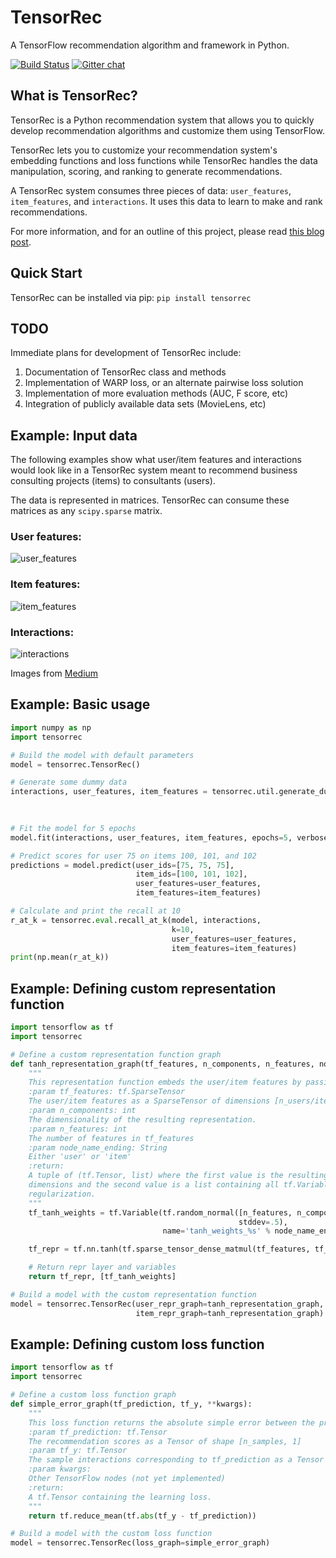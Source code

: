 # TensorRec
A TensorFlow recommendation algorithm and framework in Python.

[![Build Status](https://travis-ci.org/jfkirk/tensorrec.svg?branch=master)](https://travis-ci.org/jfkirk/tensorrec) [![Gitter chat](https://badges.gitter.im/tensorrec/gitter.png)](https://gitter.im/tensorrec)

## What is TensorRec?
TensorRec is a Python recommendation system that allows you to quickly develop recommendation algorithms and customize them using TensorFlow.

TensorRec lets you to customize your recommendation system's embedding functions and loss functions while TensorRec handles the data manipulation, scoring, and ranking to generate recommendations.

A TensorRec system consumes three pieces of data: `user_features`, `item_features`, and `interactions`. It uses this data to learn to make and rank recommendations.

For more information, and for an outline of this project, please read [this blog post](https://medium.com/@jameskirk1/tensorrec-a-recommendation-engine-framework-in-tensorflow-d85e4f0874e8).

## Quick Start
TensorRec can be installed via pip:
```pip install tensorrec```

## TODO
Immediate plans for development of TensorRec include:
1. Documentation of TensorRec class and methods
2. Implementation of WARP loss, or an alternate pairwise loss solution
3. Implementation of more evaluation methods (AUC, F score, etc)
4. Integration of publicly available data sets (MovieLens, etc)

## Example: Input data

The following examples show what user/item features and interactions would look like in a TensorRec system meant to recommend business consulting projects (items) to consultants (users).

The data is represented in matrices. TensorRec can consume these matrices as any `scipy.sparse` matrix.

### User features:

![user_features](https://cdn-images-1.medium.com/max/1600/1*43Be-sAmktN9HYvseA3mng.png)

### Item features:

![item_features](https://cdn-images-1.medium.com/max/1600/1*56TwD4Sh5A2SEGvl1S_82g.png)

### Interactions:

![interactions](https://cdn-images-1.medium.com/max/1600/1*tfnTAxGB-SSY8tV_Mrw2CQ.png)

Images from [Medium](https://medium.com/product-at-catalant-technologies/using-lightfm-to-recommend-projects-to-consultants-44084df7321c)

## Example: Basic usage
```python
import numpy as np
import tensorrec

# Build the model with default parameters
model = tensorrec.TensorRec()

# Generate some dummy data
interactions, user_features, item_features = tensorrec.util.generate_dummy_data(num_users=100,
                                                                                num_items=150,
                                                                                interaction_density=.05)

# Fit the model for 5 epochs
model.fit(interactions, user_features, item_features, epochs=5, verbose=True)

# Predict scores for user 75 on items 100, 101, and 102
predictions = model.predict(user_ids=[75, 75, 75],
                            item_ids=[100, 101, 102],
                            user_features=user_features,
                            item_features=item_features)

# Calculate and print the recall at 10
r_at_k = tensorrec.eval.recall_at_k(model, interactions,
                                    k=10,
                                    user_features=user_features,
                                    item_features=item_features)
print(np.mean(r_at_k))
```

## Example: Defining custom representation function
```python
import tensorflow as tf
import tensorrec

# Define a custom representation function graph
def tanh_representation_graph(tf_features, n_components, n_features, node_name_ending):
    """
    This representation function embeds the user/item features by passing them through a single tanh layer.
    :param tf_features: tf.SparseTensor
    The user/item features as a SparseTensor of dimensions [n_users/items, n_features]
    :param n_components: int
    The dimensionality of the resulting representation.
    :param n_features: int
    The number of features in tf_features
    :param node_name_ending: String
    Either 'user' or 'item'
    :return:
    A tuple of (tf.Tensor, list) where the first value is the resulting representation in n_components
    dimensions and the second value is a list containing all tf.Variables which should be subject to
    regularization.
    """
    tf_tanh_weights = tf.Variable(tf.random_normal([n_features, n_components],
                                                   stddev=.5),
                                  name='tanh_weights_%s' % node_name_ending)

    tf_repr = tf.nn.tanh(tf.sparse_tensor_dense_matmul(tf_features, tf_tanh_weights))

    # Return repr layer and variables
    return tf_repr, [tf_tanh_weights]

# Build a model with the custom representation function
model = tensorrec.TensorRec(user_repr_graph=tanh_representation_graph,
                            item_repr_graph=tanh_representation_graph)
```

## Example: Defining custom loss function
```python
import tensorflow as tf
import tensorrec

# Define a custom loss function graph
def simple_error_graph(tf_prediction, tf_y, **kwargs):
    """
    This loss function returns the absolute simple error between the predictions and the interactions.
    :param tf_prediction: tf.Tensor
    The recommendation scores as a Tensor of shape [n_samples, 1]
    :param tf_y: tf.Tensor
    The sample interactions corresponding to tf_prediction as a Tensor of shape [n_samples, 1]
    :param kwargs:
    Other TensorFlow nodes (not yet implemented)
    :return:
    A tf.Tensor containing the learning loss.
    """
    return tf.reduce_mean(tf.abs(tf_y - tf_prediction))

# Build a model with the custom loss function
model = tensorrec.TensorRec(loss_graph=simple_error_graph)
```
